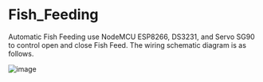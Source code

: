 # Fish_Feeding

Automatic Fish Feeding use NodeMCU ESP8266, DS3231, and Servo SG90 to control open and close Fish Feed. The wiring schematic diagram is as follows.

![image](https://user-images.githubusercontent.com/82512652/215663612-e2c0a0a8-66a9-41be-9c62-7166fa3559df.png)


